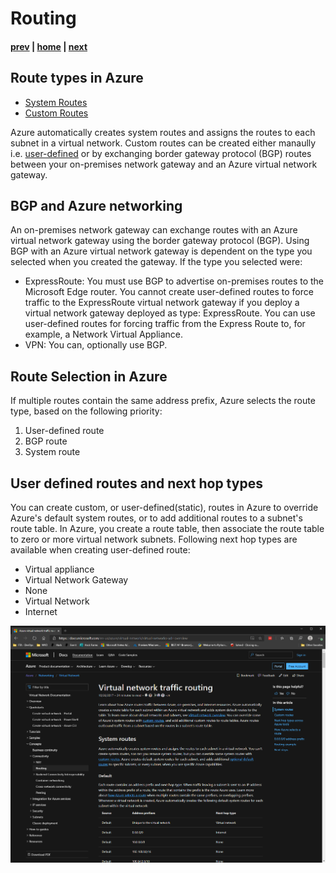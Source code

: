 # Routing

#### [prev](./connectivity.md) | [home](./welcome.md)  | [next](./topology.md)

## Route types in Azure
* [System Routes](https://docs.microsoft.com/en-us/azure/virtual-network/virtual-networks-udr-overview)
* [Custom Routes](https://docs.microsoft.com/en-us/azure/virtual-network/virtual-networks-udr-overview)

Azure automatically creates system routes and assigns the routes to each subnet in a virtual network. 
Custom routes can be created either manaully i.e. [user-defined](https://docs.microsoft.com/en-us/azure/virtual-network/virtual-networks-udr-overview#user-defined) or by exchanging border gateway protocol (BGP) routes between your on-premises network gateway and an Azure virtual network gateway.

## BGP and Azure networking
An on-premises network gateway can exchange routes with an Azure virtual network gateway using the border gateway protocol (BGP). Using BGP with an Azure virtual network gateway is dependent on the type you selected when you created the gateway. If the type you selected were:

* ExpressRoute: You must use BGP to advertise on-premises routes to the Microsoft Edge router. You cannot create user-defined routes to force traffic to the ExpressRoute virtual network gateway if you deploy a virtual network gateway deployed as type: ExpressRoute. You can use user-defined routes for forcing traffic from the Express Route to, for example, a Network Virtual Appliance.
* VPN: You can, optionally use BGP. 

## Route Selection in Azure

If multiple routes contain the same address prefix, Azure selects the route type, based on the following priority:

1. User-defined route
2. BGP route
3. System route

## User defined routes and next hop types
You can create custom, or user-defined(static), routes in Azure to override Azure's default system routes, or to add additional routes to a subnet's route table. In Azure, you create a route table, then associate the route table to zero or more virtual network subnets.
Following next hop types are available when creating user-defined route:
* Virtual appliance
* Virtual Network Gateway
* None
* Virtual Network
* Internet

![Routing Reference](png/routing.png)
